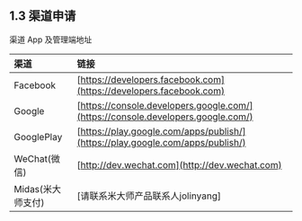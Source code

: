 ## 1.3 渠道申请

渠道 App 及管理端地址

| 渠道 | 链接 |
| :-- | :-- |
| Facebook | [https://developers.facebook.com](https://developers.facebook.com) |
| Google | [https://console.developers.google.com/](https://console.developers.google.com/) |
| GooglePlay | [https://play.google.com/apps/publish/](https://play.google.com/apps/publish/) |
| WeChat(微信) | [http://dev.wechat.com](http://dev.wechat.com) |
| Midas(米大师支付) | [请联系米大师产品联系人jolinyang]|
